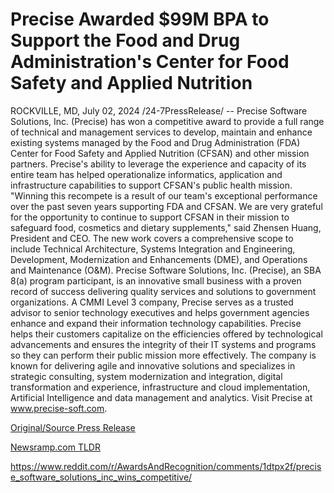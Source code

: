 # Precise Awarded $99M BPA to Support the Food and Drug Administration's Center for Food Safety and Applied Nutrition

ROCKVILLE, MD, July 02, 2024 /24-7PressRelease/ -- Precise Software Solutions, Inc. (Precise) has won a competitive award to provide a full range of technical and management services to develop, maintain and enhance existing systems managed by the Food and Drug Administration (FDA) Center for Food Safety and Applied Nutrition (CFSAN) and other mission partners.  Precise's ability to leverage the experience and capacity of its entire team has helped operationalize informatics, application and infrastructure capabilities to support CFSAN's public health mission.   "Winning this recompete is a result of our team's exceptional performance over the past seven years supporting FDA and CFSAN. We are very grateful for the opportunity to continue to support CFSAN in their mission to safeguard food, cosmetics and dietary supplements," said Zhensen Huang, President and CEO.   The new work covers a comprehensive scope to include Technical Architecture, Systems Integration and Engineering, Development, Modernization and Enhancements (DME), and Operations and Maintenance (O&M).  Precise Software Solutions, Inc. (Precise), an SBA 8(a) program participant, is an innovative small business with a proven record of success delivering quality services and solutions to government organizations. A CMMI Level 3 company, Precise serves as a trusted advisor to senior technology executives and helps government agencies enhance and expand their information technology capabilities. Precise helps their customers capitalize on the efficiencies offered by technological advancements and ensures the integrity of their IT systems and programs so they can perform their public mission more effectively. The company is known for delivering agile and innovative solutions and specializes in strategic consulting, system modernization and integration, digital transformation and experience, infrastructure and cloud implementation, Artificial Intelligence and data management and analytics. Visit Precise at www.precise-soft.com. 

[Original/Source Press Release](https://www.24-7pressrelease.com/press-release/512210/precise-awarded-99m-bpa-to-support-the-food-and-drug-administrations-center-for-food-safety-and-applied-nutrition)
                    

[Newsramp.com TLDR](None) 

https://www.reddit.com/r/AwardsAndRecognition/comments/1dtpx2f/precise_software_solutions_inc_wins_competitive/